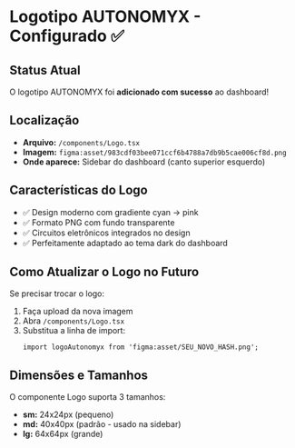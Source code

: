 # Logotipo AUTONOMYX - Configurado ✅

## Status Atual

O logotipo AUTONOMYX foi **adicionado com sucesso** ao dashboard!

## Localização

- **Arquivo:** `/components/Logo.tsx`
- **Imagem:** `figma:asset/983cdf03bee071ccf6b4788a7db9b5cae006cf8d.png`
- **Onde aparece:** Sidebar do dashboard (canto superior esquerdo)

## Características do Logo

- ✅ Design moderno com gradiente cyan → pink
- ✅ Formato PNG com fundo transparente
- ✅ Circuitos eletrônicos integrados no design
- ✅ Perfeitamente adaptado ao tema dark do dashboard

## Como Atualizar o Logo no Futuro

Se precisar trocar o logo:

1. Faça upload da nova imagem
2. Abra `/components/Logo.tsx`
3. Substitua a linha de import:
   ```tsx
   import logoAutonomyx from 'figma:asset/SEU_NOVO_HASH.png';
   ```

## Dimensões e Tamanhos

O componente Logo suporta 3 tamanhos:
- **sm:** 24x24px (pequeno)
- **md:** 40x40px (padrão - usado na sidebar)
- **lg:** 64x64px (grande)

